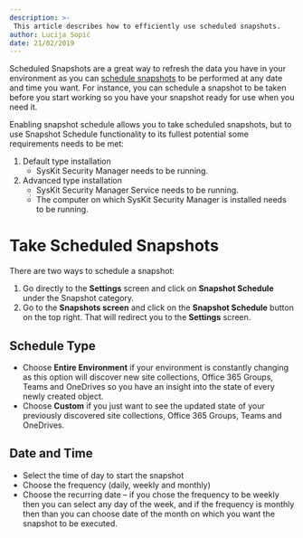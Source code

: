 ```yaml
---
description: >-
 This article describes how to efficiently use scheduled snapshots.
author: Lucija Sopić
date: 21/02/2019
---
```


Scheduled Snapshots are a great way to refresh the data you have in your environment as you can [schedule snapshots](../get-to-know-security-manager/settings-screen.md) to be performed at any date and time you want. For instance, you can schedule a snapshot to be taken before you start working so you have your snapshot ready for use when you need it. 

Enabling snapshot schedule allows you to take scheduled snapshots, but to use Snapshot Schedule functionality to its fullest potential some requirements needs to be met: 

1. Default type installation
    - SysKit Security Manager needs to be running. 
2. Advanced type installation 
    - SysKit Security Manager Service needs to be running.
    - The computer on which SysKit Security Manager is installed needs to be running. 

# Take Scheduled Snapshots

There are two ways to schedule a snapshot:

1. Go directly to the **Settings** screen and click on **Snapshot Schedule** under the Snapshot category.  
2. Go to the **Snapshots screen** and click on the **Snapshot Schedule** button on the top right. That will redirect you to the **Settings** screen.

## Schedule Type

* Choose **Entire Environment** if your environment is constantly changing as this option will discover new site collections, Office 365 Groups, Teams and OneDrives so you have an insight into the state of every newly created object.
* Choose **Custom** if you just want to see the updated state of your previously discovered site collections, Office 365 Groups, Teams and OneDrives.

## Date and Time

- Select the time of day to start the snapshot 
- Choose the frequency (daily, weekly and monthly) 
- Choose the recurring date – if you chose the frequency to be weekly then you can select any day of the week, and if the frequency is monthly then than you can choose date of the month on which you want the snapshot to be executed. 


